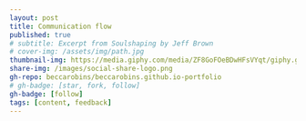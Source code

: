 ```yaml
---
layout: post
title: Communication flow
published: true
# subtitle: Excerpt from Soulshaping by Jeff Brown
# cover-img: /assets/img/path.jpg
thumbnail-img: https://media.giphy.com/media/ZF8GoFOeBDwHFsVYqt/giphy.gif
share-img: /images/social-share-logo.png
gh-repo: beccarobins/beccarobins.github.io-portfolio
# gh-badge: [star, fork, follow]
gh-badge: [follow]
tags: [content, feedback]
---
```


